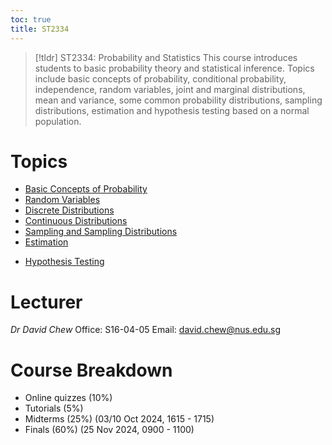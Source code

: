 ```yaml
---
toc: true
title: ST2334
---
```

> [!tldr] ST2334: Probability and Statistics
> This course introduces students to basic probability theory and statistical inference. Topics include basic concepts of probability, conditional probability, independence, random variables, joint and marginal distributions, mean and variance, some common probability distributions, sampling distributions, estimation and hypothesis testing based on a normal population.
# Topics

* [Basic Concepts of Probability](notes/Basic%20Concepts%20of%20Probability.md)
* [Random Variables](notes/Random%20Variables.md)
* [Discrete Distributions](notes/Discrete%20Distributions.md)
* [Continuous Distributions](notes/Continuous%20Distributions.md)
* [Sampling and Sampling Distributions](notes/Sampling%20and%20Sampling%20Distributions.md)
* [Estimation](notes/Estimation.md)
- [Hypothesis Testing](notes/Hypothesis%20Testing.md)

# Lecturer

*Dr David Chew*
Office: S16-04-05
Email: david.chew@nus.edu.sg

# Course Breakdown

- Online quizzes (10%)
- Tutorials (5%)
- Midterms (25%) (03/10 Oct 2024, 1615 - 1715)
- Finals (60%) (25 Nov 2024, 0900 - 1100)
